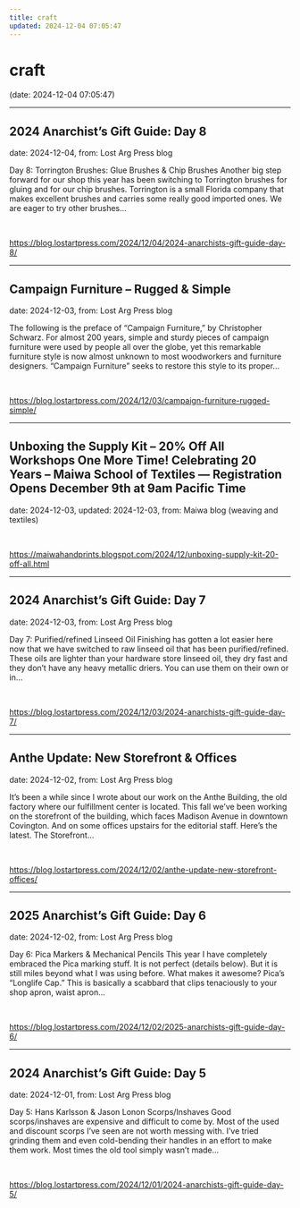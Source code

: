 ```yaml
---
title: craft
updated: 2024-12-04 07:05:47
---
```


# craft

(date: 2024-12-04 07:05:47)

---

## 2024 Anarchist’s Gift Guide: Day 8

date: 2024-12-04, from: Lost Arg Press blog

Day 8: Torrington Brushes: Glue Brushes &#38; Chip Brushes Another big step forward for our shop this year has been switching to Torrington brushes for gluing and for our chip brushes. Torrington is a small Florida company that makes excellent brushes and carries some really good imported ones. We are eager to try other brushes... 

<br> 

<https://blog.lostartpress.com/2024/12/04/2024-anarchists-gift-guide-day-8/>

---

## Campaign Furniture – Rugged & Simple

date: 2024-12-03, from: Lost Arg Press blog

The following is the preface of “Campaign Furniture,” by Christopher Schwarz. For almost 200 years, simple and sturdy pieces of campaign furniture were used by people all over the globe, yet this remarkable furniture style is now almost unknown to most woodworkers and furniture designers. “Campaign Furniture” seeks to restore this style to its proper... 

<br> 

<https://blog.lostartpress.com/2024/12/03/campaign-furniture-rugged-simple/>

---

## Unboxing the Supply Kit – 20% Off All Workshops One More Time! Celebrating 20 Years – Maiwa School of Textiles — Registration Opens December 9th at 9am Pacific Time

date: 2024-12-03, updated: 2024-12-03, from: Maiwa blog (weaving and textiles)

 

<br> 

<https://maiwahandprints.blogspot.com/2024/12/unboxing-supply-kit-20-off-all.html>

---

## 2024 Anarchist’s Gift Guide: Day 7

date: 2024-12-03, from: Lost Arg Press blog

Day 7: Purified/refined Linseed Oil Finishing has gotten a lot easier here now that we have switched to raw linseed oil that has been purified/refined. These oils are lighter than your hardware store linseed oil, they dry fast and they don’t have any heavy metallic driers. You can use them on their own or in... 

<br> 

<https://blog.lostartpress.com/2024/12/03/2024-anarchists-gift-guide-day-7/>

---

## Anthe Update: New Storefront & Offices

date: 2024-12-02, from: Lost Arg Press blog

It’s been a while since I wrote about our work on the Anthe Building, the old factory where our fulfillment center is located. This fall we’ve been working on the storefront of the building, which faces Madison Avenue in downtown Covington. And on some offices upstairs for the editorial staff. Here’s the latest. The Storefront... 

<br> 

<https://blog.lostartpress.com/2024/12/02/anthe-update-new-storefront-offices/>

---

## 2025 Anarchist’s Gift Guide: Day 6

date: 2024-12-02, from: Lost Arg Press blog

Day 6: Pica Markers &#38; Mechanical Pencils This year I have completely embraced the Pica marking stuff. It is not perfect (details below). But it is still miles beyond what I was using before. What makes it awesome? Pica’s “Longlife Cap.” This is basically a scabbard that clips tenaciously to your shop apron, waist apron... 

<br> 

<https://blog.lostartpress.com/2024/12/02/2025-anarchists-gift-guide-day-6/>

---

## 2024 Anarchist’s Gift Guide: Day 5

date: 2024-12-01, from: Lost Arg Press blog

Day 5: Hans Karlsson &#38; Jason Lonon Scorps/Inshaves Good scorps/inshaves are expensive and difficult to come by. Most of the used and discount scorps I’ve seen are not worth messing with. I’ve tried grinding them and even cold-bending their handles in an effort to make them work. Most times the old tool simply wasn’t made... 

<br> 

<https://blog.lostartpress.com/2024/12/01/2024-anarchists-gift-guide-day-5/>

